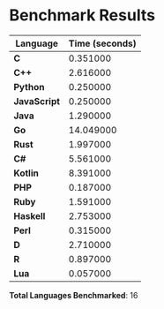 # Benchmark Results

| Language       | Time (seconds) |
|----------------|----------------|
| **C**          | 0.351000       |
| **C++**        | 2.616000       |
| **Python**     | 0.250000       |
| **JavaScript** | 0.250000       |
| **Java**       | 1.290000       |
| **Go**         | 14.049000      |
| **Rust**       | 1.997000       |
| **C#**         | 5.561000       |
| **Kotlin**     | 8.391000       |
| **PHP**        | 0.187000       |
| **Ruby**       | 1.591000       |
| **Haskell**    | 2.753000       |
| **Perl**       | 0.315000       |
| **D**          | 2.710000       |
| **R**          | 0.897000       |
| **Lua**        | 0.057000       |

**Total Languages Benchmarked**: 16
